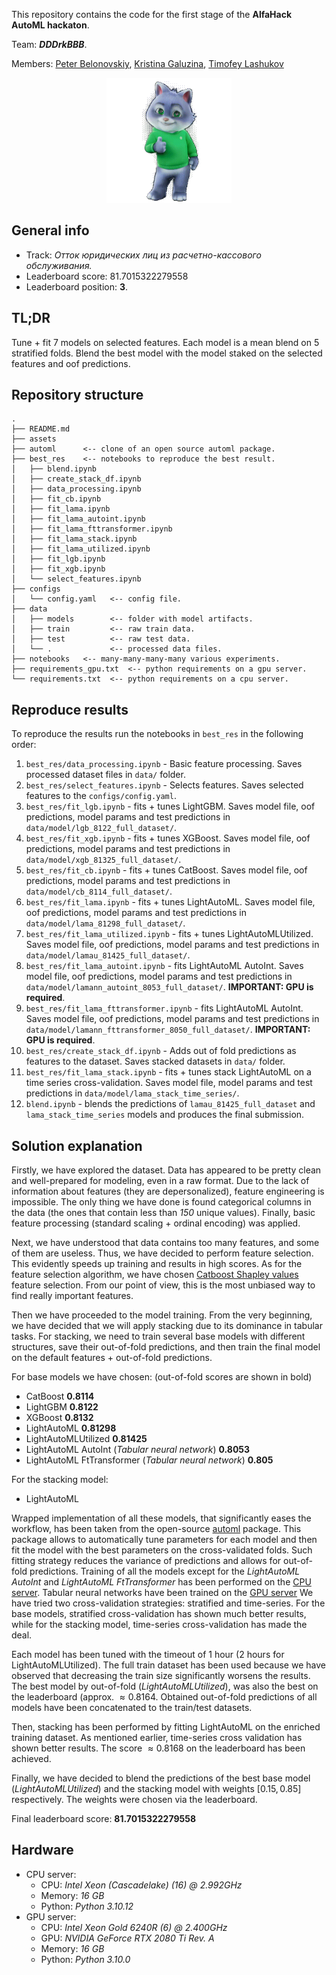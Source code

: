 This repository contains the code for the first stage of the **AlfaHack AutoML hackaton**.

Team: ***DDDrkBBB***.

Members: [Peter Belonovskiy](https://github.com/BELONOVSKII), [Kristina Galuzina](https://github.com/galuzina-k), [Timofey Lashukov](https://github.com/M1croZavr)

<p align="center"><img src="assets/sber_kot.gif" width="200" height="200" /></p>

## General info
* Track: *Отток юридических лиц из расчетно-кассового обслуживания.*
* Leaderboard score: $81.7015322279558$
* Leaderboard position: **3**.


## TL;DR 
Tune + fit 7 models on selected features. Each model is a mean blend on 5 stratified folds. Blend the best model with the model staked on the selected features and oof predictions.

## Repository structure
```
.
├── README.md
├── assets
├── automl      <-- clone of an open source automl package.
├── best_res    <-- notebooks to reproduce the best result.
│   ├── blend.ipynb
│   ├── create_stack_df.ipynb
│   ├── data_processing.ipynb
│   ├── fit_cb.ipynb
│   ├── fit_lama.ipynb
│   ├── fit_lama_autoint.ipynb
│   ├── fit_lama_fttransformer.ipynb
│   ├── fit_lama_stack.ipynb
│   ├── fit_lama_utilized.ipynb
│   ├── fit_lgb.ipynb
│   ├── fit_xgb.ipynb
│   └── select_features.ipynb
├── configs
│   └── config.yaml   <-- config file.
├── data
│   ├── models        <-- folder with model artifacts.
│   ├── train         <-- raw train data.
│   ├── test          <-- raw test data.
│   └── .             <-- processed data files.
├── notebooks   <-- many-many-many-many various experiments.
├── requirements_gpu.txt  <-- python requirements on a gpu server.
└── requirements.txt  <-- python requirements on a cpu server.
```

## Reproduce results
To reproduce the results run the notebooks in `best_res` in the following order:
1. `best_res/data_processing.ipynb` - Basic feature processing. Saves processed dataset files in `data/` folder.
2. `best_res/select_features.ipynb` - Selects features. Saves selected features to the `configs/config.yaml`.
3. `best_res/fit_lgb.ipynb` - fits + tunes LightGBM. Saves model file, oof predictions, model params and test predictions in `data/model/lgb_8122_full_dataset/`.
4. `best_res/fit_xgb.ipynb` - fits + tunes XGBoost. Saves model file, oof predictions, model params and test predictions in `data/model/xgb_81325_full_dataset/`.
5. `best_res/fit_cb.ipynb` - fits + tunes CatBoost. Saves model file, oof predictions, model params and test predictions in `data/model/cb_8114_full_dataset/`.
6. `best_res/fit_lama.ipynb` - fits + tunes LightAutoML. Saves model file, oof predictions, model params and test predictions in `data/model/lama_81298_full_dataset/`.
7. `best_res/fit_lama_utilized.ipynb` - fits + tunes LightAutoMLUtilized. Saves model file, oof predictions, model params and test predictions in `data/model/lamau_81425_full_dataset/`.
8. `best_res/fit_lama_autoint.ipynb` - fits LightAutoML AutoInt. Saves model file, oof predictions, model params and test predictions in `data/model/lamann_autoint_8053_full_dataset/`. **IMPORTANT: GPU is required**.
9. `best_res/fit_lama_fttransformer.ipynb` - fits LightAutoML AutoInt. Saves model file, oof predictions, model params and test predictions in `data/model/lamann_fttransformer_8050_full_dataset/`. **IMPORTANT: GPU is required**.
10. `best_res/create_stack_df.ipynb` - Adds out of fold predictions as features to the dataset. Saves stacked datasets in `data/` folder.
11. `best_res/fit_lama_stack.ipynb` - fits + tunes stack LightAutoML on a time series cross-validation. Saves model file, model params and test predictions in `data/model/lama_stack_time_series/`.
12. `blend.ipynb` - blends the predictions of `lamau_81425_full_dataset` and `lama_stack_time_series` models and produces the final submission.

## Solution explanation
Firstly, we have explored the dataset. Data has appeared to be pretty clean and well-prepared for modeling, even in a raw format.
Due to the lack of information about features (they are depersonalized), feature engineering is impossible. The only thing we have done is found categorical columns in the data (the ones that contain less than *150* unique values).
Finally, basic feature processing (standard scaling + ordinal encoding) was applied.

Next, we have understood that data contains too many features, and some of them are useless.
Thus, we have decided to perform feature selection. This evidently speeds up training and results in high scores. As for the feature selection algorithm, we have chosen [Catboost Shapley values](https://catboost.ai/en/docs/concepts/shap-values?ysclid=m3fn2ebwpf967485278) feature selection.
From our point of view, this is the most unbiased way to find really important features.

Then we have proceeded to the model training. From the very beginning, we have decided that we will apply stacking due to its dominance in tabular tasks.
For stacking, we need to train several base models with different structures, save their out-of-fold predictions, and then train the final model on the default features + out-of-fold predictions.

For base models we have chosen: (out-of-fold scores are shown in bold)
* CatBoost **0.8114**
* LightGBM **0.8122**
* XGBoost **0.8132**
* LightAutoML **0.81298**
* LightAutoMLUtilized **0.81425**
* LightAutoML AutoInt (*Tabular neural network*) **0.8053**
* LightAutoML FtTransformer (*Tabular neural network*) **0.805**

For the stacking model:
* LightAutoML

Wrapped implementation of all these models, that significantly eases the workflow, has been taken from the open-source [automl](https://github.com/dertty/automl) package. This package allows to automatically tune parameters for each model and then fit the model with the best parameters on the cross-validated folds. Such fitting strategy reduces the variance of predictions and allows for out-of-fold predictions. Training of all the models except for the *LightAutoML AutoInt* and *LightAutoML FtTransformer* has been performed on the <ins>CPU server</ins>. Tabular neural networks have been trained on the <ins>GPU server</ins>
We have tried two cross-validation strategies: stratified and time-series. For the base models, stratified cross-validation has shown much better results, while for the stacking model, time-series cross-validation has made the deal.

Each model has been tuned with the timeout of 1 hour (2 hours for LightAutoMLUtilized). The full train dataset has been used because we have observed that decreasing the train size significantly worsens the results.
The best model by out-of-fold (*LightAutoMLUtilized*), was also the best on the leaderboard (approx. $\approx 0.8164$.
Obtained out-of-fold predictions of all models have been concatenated to the train/test datasets.

Then, stacking has been performed by fitting LightAutoML on the enriched training dataset. As mentioned earlier, time-series cross validation has shown better results. The score $\approx 0.8168$ on the leaderboard has been achieved.


Finally, we have decided to blend the predictions of the best base model (*LightAutoMLUtilized*) and the stacking model with weights $[0.15, 0.85]$ respectively. The weights were chosen via the leaderboard.

Final leaderboard score: $\mathbf{81.7015322279558}$


## Hardware
* CPU server:
    * CPU: *Intel Xeon (Cascadelake) (16) @ 2.992GHz*
    * Memory: *16 GB*
    * Python: *Python 3.10.12*
* GPU server:
    * CPU: *Intel Xeon Gold 6240R (6) @ 2.400GHz*
    * GPU: *NVIDIA GeForce RTX 2080 Ti Rev. A*
    * Memory: *16 GB*
    * Python: *Python 3.10.0*
